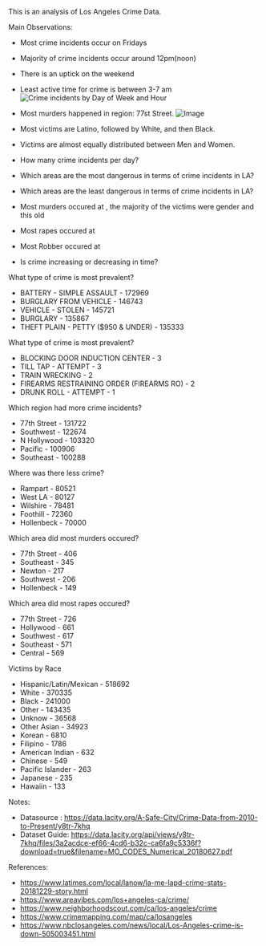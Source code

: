This is an analysis of Los Angeles Crime Data.

Main Observations:
- Most crime incidents occur on Fridays
- Majority of crime incidents occur around 12pm(noon)
- There is an uptick on the weekend
- Least active time for crime is between 3-7 am
![Crime incidents by Day of Week and Hour](https://github.com/nonoumasy/LA-Crime-Data-2015-2019/blob/master/la_crime.png)

- Most murders happened in region: 77st Street.
![Image](http://www.lapdwilshire.com/uploads/3/0/7/1/30711601/6222770.jpg?816)
- Most victims are Latino, followed by White, and then Black.
- Victims are almost equally distributed between Men and Women.


- How many crime incidents per day?
- Which areas are the most dangerous in terms of crime incidents in LA?
- Which areas are the least dangerous in terms of crime incidents in LA?
- Most murders occured at , the majority of the victims were gender and this old
- Most rapes occured at
- Most Robber occured at
- Is crime increasing or decreasing in time?




What type of crime is most prevalent?
- BATTERY - SIMPLE ASSAULT              - 172969
- BURGLARY FROM VEHICLE                 - 146743
- VEHICLE - STOLEN                      - 145721
- BURGLARY                              - 135867
- THEFT PLAIN - PETTY ($950 & UNDER)    - 135333

What type of crime is most prevalent?
- BLOCKING DOOR INDUCTION CENTER              - 3
- TILL TAP - ATTEMPT                          - 3
- TRAIN WRECKING                              - 2
- FIREARMS RESTRAINING ORDER (FIREARMS RO)    - 2
- DRUNK ROLL - ATTEMPT                        - 1

Which region had more crime incidents?
- 77th Street   - 131722
- Southwest     - 122674
- N Hollywood   - 103320
- Pacific       - 100906
- Southeast     - 100288

Where was there less crime?
- Rampart      - 80521
- West LA      - 80127
- Wilshire     - 78481
- Foothill     - 72360
- Hollenbeck   - 70000

Which area did most murders occured?
- 77th Street    - 406
- Southeast      - 345
- Newton         - 217
- Southwest      - 206
- Hollenbeck     - 149

Which area did most rapes occured?
- 77th Street    - 726
- Hollywood      - 661
- Southwest      - 617
- Southeast      - 571
- Central        - 569

Victims by Race
- Hispanic/Latin/Mexican   - 518692
- White                    - 370335
- Black                    - 241000
- Other                    - 143435
- Unknow                   - 36568
- Other Asian              - 34923
- Korean                   - 6810
- Filipino                 - 1786
- American Indian          - 632
- Chinese                  - 549
- Pacific Islander         - 263
- Japanese                 - 235
- Hawaiin                  - 133


Notes:

- Datasource : https://data.lacity.org/A-Safe-City/Crime-Data-from-2010-to-Present/y8tr-7khq
- Dataset Guide: https://data.lacity.org/api/views/y8tr-7khq/files/3a2acdce-ef66-4cd6-b32c-ca6fa9c5336f?download=true&filename=MO_CODES_Numerical_20180627.pdf


References:
- https://www.latimes.com/local/lanow/la-me-lapd-crime-stats-20181229-story.html
- https://www.areavibes.com/los+angeles-ca/crime/
- https://www.neighborhoodscout.com/ca/los-angeles/crime
- https://www.crimemapping.com/map/ca/losangeles
- https://www.nbclosangeles.com/news/local/Los-Angeles-crime-is-down-505003451.html

